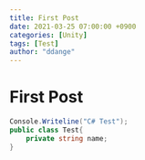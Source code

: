 ```yaml
---
title: First Post
date: 2021-03-25 07:00:00 +0900
categories: [Unity]
tags: [Test]
author: "ddange"
---
```

First Post
=========
```c#
Console.Writeline("C# Test");
public class Test{
    private string name;
}
```